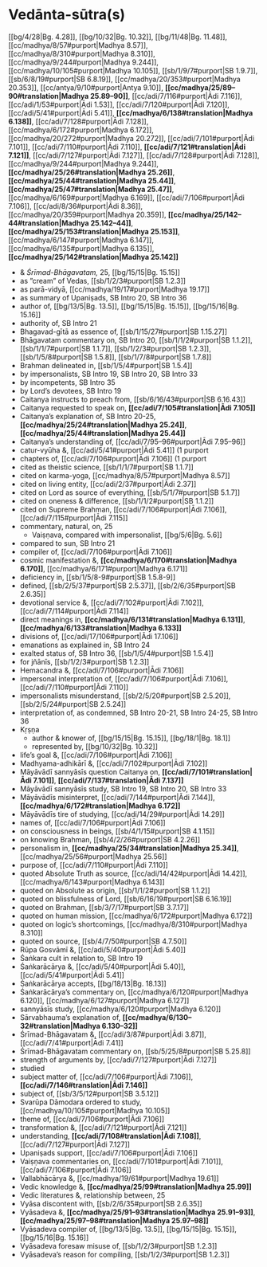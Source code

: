 # Vedānta-sūtra(s)

[[bg/4/28|Bg. 4.28]], [[bg/10/32|Bg. 10.32]], [[bg/11/48|Bg. 11.48]], [[cc/madhya/8/57#purport|Madhya 8.57]], [[cc/madhya/8/310#purport|Madhya 8.310]], [[cc/madhya/9/244#purport|Madhya 9.244]], [[cc/madhya/10/105#purport|Madhya 10.105]], [[sb/1/9/7#purport|SB 1.9.7]], [[sb/6/8/19#purport|SB 6.8.19]], [[cc/madhya/20/353#purport|Madhya 20.353]], [[cc/antya/9/10#purport|Antya 9.10]], **[[cc/madhya/25/89–90#translation|Madhya 25.89–90]]**, [[cc/adi/7/116#purport|Ādi 7.116]], [[cc/adi/1/53#purport|Ādi 1.53]], [[cc/adi/7/120#purport|Ādi 7.120]], [[cc/adi/5/41#purport|Ādi 5.41]], **[[cc/madhya/6/138#translation|Madhya 6.138]]**, [[cc/adi/7/128#purport|Ādi 7.128]], [[cc/madhya/6/172#purport|Madhya 6.172]], [[cc/madhya/20/272#purport|Madhya 20.272]], [[cc/adi/7/101#purport|Ādi 7.101]], [[cc/adi/7/110#purport|Ādi 7.110]], **[[cc/adi/7/121#translation|Ādi 7.121]]**, [[cc/adi/7/127#purport|Ādi 7.127]], [[cc/adi/7/128#purport|Ādi 7.128]], [[cc/madhya/9/244#purport|Madhya 9.244]], **[[cc/madhya/25/26#translation|Madhya 25.26]]**, **[[cc/madhya/25/44#translation|Madhya 25.44]]**, **[[cc/madhya/25/47#translation|Madhya 25.47]]**, [[cc/madhya/6/169#purport|Madhya 6.169]], [[cc/adi/7/106#purport|Ādi 7.106]], [[cc/adi/8/36#purport|Ādi 8.36]], [[cc/madhya/20/359#purport|Madhya 20.359]], **[[cc/madhya/25/142–44#translation|Madhya 25.142–44]]**, **[[cc/madhya/25/153#translation|Madhya 25.153]]**, [[cc/madhya/6/147#purport|Madhya 6.147]], [[cc/madhya/6/135#purport|Madhya 6.135]], **[[cc/madhya/25/142#translation|Madhya 25.142]]**

* & *Śrīmad-Bhāgavatam,* 25, [[bg/15/15|Bg. 15.15]]
* as ”cream” of Vedas, [[sb/1/2/3#purport|SB 1.2.3]]
* as parā-vidyā, [[cc/madhya/19/17#purport|Madhya 19.17]]
* as summary of Upaniṣads, SB Intro 20, SB Intro 36
* author of, [[bg/13/5|Bg. 13.5]], [[bg/15/15|Bg. 15.15]], [[bg/15/16|Bg. 15.16]]
* authority of, SB Intro 21
* Bhagavad-gītā as essence of, [[sb/1/15/27#purport|SB 1.15.27]]
* Bhāgavatam commentary on, SB Intro 20, [[sb/1/1/2#purport|SB 1.1.2]], [[sb/1/1/7#purport|SB 1.1.7]], [[sb/1/2/3#purport|SB 1.2.3]], [[sb/1/5/8#purport|SB 1.5.8]], [[sb/1/7/8#purport|SB 1.7.8]]
* Brahman delineated in, [[sb/1/5/4#purport|SB 1.5.4]]
* by impersonalists, SB Intro 19, SB Intro 20, SB Intro 33
* by incompetents, SB Intro 35
* by Lord’s devotees, SB Intro 19
* Caitanya instructs to preach from, [[sb/6/16/43#purport|SB 6.16.43]]
* Caitanya requested to speak on, **[[cc/adi/7/105#translation|Ādi 7.105]]**
* Caitanya’s explanation of, SB Intro 20-25, **[[cc/madhya/25/24#translation|Madhya 25.24]]**, **[[cc/madhya/25/44#translation|Madhya 25.44]]**
* Caitanya’s understanding of, [[cc/adi/7/95–96#purport|Ādi 7.95–96]]
* catur-vyūha &, [[cc/adi/5/41#purport|Ādi 5.41]] (1 purport
* chapters of, [[cc/adi/7/106#purport|Ādi 7.106]] (1 purport
* cited as theistic science, [[sb/1/1/7#purport|SB 1.1.7]]
* cited on karma-yoga, [[cc/madhya/8/57#purport|Madhya 8.57]]
* cited on living entity, [[cc/adi/2/37#purport|Ādi 2.37]]
* cited on Lord as source of everything, [[sb/5/1/7#purport|SB 5.1.7]]
* cited on oneness & difference, [[sb/1/1/2#purport|SB 1.1.2]]
* cited on Supreme Brahman, [[cc/adi/7/106#purport|Ādi 7.106]], [[cc/adi/7/115#purport|Ādi 7.115]]
* commentary, natural, on, 25
  * Vaiṣṇava, compared with impersonalist, [[bg/5/6|Bg. 5.6]]
* compared to sun, SB Intro 21
* compiler of, [[cc/adi/7/106#purport|Ādi 7.106]]
* cosmic manifestation &, **[[cc/madhya/6/170#translation|Madhya 6.170]]**, [[cc/madhya/6/171#purport|Madhya 6.171]]
* deficiency in, [[sb/1/5/8-9#purport|SB 1.5.8-9]]
* defined, [[sb/2/5/37#purport|SB 2.5.37]], [[sb/2/6/35#purport|SB 2.6.35]]
* devotional service &, [[cc/adi/7/102#purport|Ādi 7.102]], [[cc/adi/7/114#purport|Ādi 7.114]]
* direct meanings in, **[[cc/madhya/6/131#translation|Madhya 6.131]]**, **[[cc/madhya/6/133#translation|Madhya 6.133]]**
* divisions of, [[cc/adi/17/106#purport|Ādi 17.106]]
* emanations as explained in, SB Intro 24
* exalted status of, SB Intro 36, [[sb/1/5/4#purport|SB 1.5.4]]
* for jñānīs, [[sb/1/2/3#purport|SB 1.2.3]]
* Hemacandra &, [[cc/adi/7/106#purport|Ādi 7.106]]
* impersonal interpretation of, [[cc/adi/7/106#purport|Ādi 7.106]], [[cc/adi/7/110#purport|Ādi 7.110]]
* impersonalists misunderstand, [[sb/2/5/20#purport|SB 2.5.20]], [[sb/2/5/24#purport|SB 2.5.24]]
* interpretation of, as condemned, SB Intro 20-21, SB Intro 24-25, SB Intro 36
* Kṛṣṇa
  * author & knower of, [[bg/15/15|Bg. 15.15]], [[bg/18/1|Bg. 18.1]]
  * represented by, [[bg/10/32|Bg. 10.32]]
* life’s goal &, [[cc/adi/7/106#purport|Ādi 7.106]]
* Madhyama-adhikārī &, [[cc/adi/7/102#purport|Ādi 7.102]]
* Māyāvādī sannyāsīs question Caitanya on, **[[cc/adi/7/101#translation|Ādi 7.101]]**, **[[cc/adi/7/137#translation|Ādi 7.137]]**
* Māyāvādī sannyāsīs study, SB Intro 19, SB Intro 20, SB Intro 33
* Māyāvādīs misinterpret, [[cc/adi/7/144#purport|Ādi 7.144]], **[[cc/madhya/6/172#translation|Madhya 6.172]]**
* Māyāvādīs tire of studying, [[cc/adi/14/29#purport|Ādi 14.29]]
* names of, [[cc/adi/7/106#purport|Ādi 7.106]]
* on consciousness in beings, [[sb/4/1/15#purport|SB 4.1.15]]
* on knowing Brahman, [[sb/4/2/26#purport|SB 4.2.26]]
* personalism in, **[[cc/madhya/25/34#translation|Madhya 25.34]]**, [[cc/madhya/25/56#purport|Madhya 25.56]]
* purpose of, [[cc/adi/7/110#purport|Ādi 7.110]]
* quoted Absolute Truth as source, [[cc/adi/14/42#purport|Ādi 14.42]], [[cc/madhya/6/143#purport|Madhya 6.143]]
* quoted on Absolute as origin, [[sb/1/1/2#purport|SB 1.1.2]]
* quoted on blissfulness of Lord, [[sb/6/16/19#purport|SB 6.16.19]]
* quoted on Brahman, [[sb/3/7/17#purport|SB 3.7.17]]
* quoted on human mission, [[cc/madhya/6/172#purport|Madhya 6.172]]
* quoted on logic’s shortcomings, [[cc/madhya/8/310#purport|Madhya 8.310]]
* quoted on source, [[sb/4/7/50#purport|SB 4.7.50]]
* Rūpa Gosvāmī &, [[cc/adi/5/40#purport|Ādi 5.40]]
* Śaṅkara cult in relation to, SB Intro 19
* Śaṅkarācārya &, [[cc/adi/5/40#purport|Ādi 5.40]], [[cc/adi/5/41#purport|Ādi 5.41]]
* Śaṅkarācārya accepts, [[bg/18/13|Bg. 18.13]]
* Śaṅkarācārya’s commentary on, [[cc/madhya/6/120#purport|Madhya 6.120]], [[cc/madhya/6/127#purport|Madhya 6.127]]
* sannyāsīs study, [[cc/madhya/6/120#purport|Madhya 6.120]]
* Sārvabhauma’s explanation of, **[[cc/madhya/6/130–32#translation|Madhya 6.130–32]]**
* Śrīmad-Bhāgavatam &, [[cc/adi/3/87#purport|Ādi 3.87]], [[cc/adi/7/41#purport|Ādi 7.41]]
* Śrīmad-Bhāgavatam commentary on, [[sb/5/25/8#purport|SB 5.25.8]]
* strength of arguments by, [[cc/adi/7/127#purport|Ādi 7.127]]
* studied
* subject matter of, [[cc/adi/7/106#purport|Ādi 7.106]], **[[cc/adi/7/146#translation|Ādi 7.146]]**
* subject of, [[sb/3/5/12#purport|SB 3.5.12]]
* Svarūpa Dāmodara ordered to study, [[cc/madhya/10/105#purport|Madhya 10.105]]
* theme of, [[cc/adi/7/106#purport|Ādi 7.106]]
* transformation &, [[cc/adi/7/121#purport|Ādi 7.121]]
* understanding, **[[cc/adi/7/108#translation|Ādi 7.108]]**, [[cc/adi/7/127#purport|Ādi 7.127]]
* Upaniṣads support, [[cc/adi/7/106#purport|Ādi 7.106]]
* Vaiṣṇava commentaries on, [[cc/adi/7/101#purport|Ādi 7.101]], [[cc/adi/7/106#purport|Ādi 7.106]]
* Vallabhācārya &, [[cc/madhya/19/61#purport|Madhya 19.61]]
* Vedic knowledge &, **[[cc/madhya/25/99#translation|Madhya 25.99]]**
* Vedic literatures &, relationship between, 25
* Vyāsa discontent with, [[sb/2/6/35#purport|SB 2.6.35]]
* Vyāsadeva &, **[[cc/madhya/25/91–93#translation|Madhya 25.91–93]]**, **[[cc/madhya/25/97–98#translation|Madhya 25.97–98]]**
* Vyāsadeva compiler of, [[bg/13/5|Bg. 13.5]], [[bg/15/15|Bg. 15.15]], [[bg/15/16|Bg. 15.16]]
* Vyāsadeva foresaw misuse of, [[sb/1/2/3#purport|SB 1.2.3]]
* Vyāsadeva’s reason for compiling, [[sb/1/2/3#purport|SB 1.2.3]]
